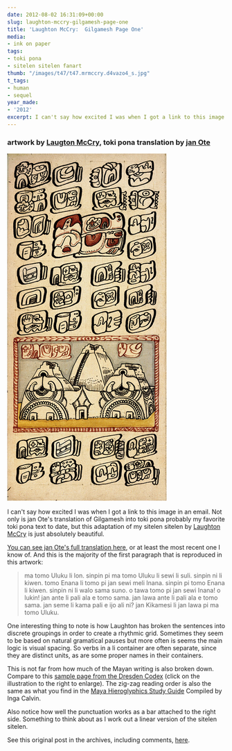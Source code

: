 ```yaml
---
date: 2012-08-02 16:31:09+00:00
slug: laughton-mccry-gilgamesh-page-one
title: 'Laughton McCry:  Gilgamesh Page One'
media:
- ink on paper
tags:
- toki pona
- sitelen sitelen fanart
thumb: "/images/t47/t47.mrmccry.d4vazo4_s.jpg"
t_tags:
- human
- sequel
year_made:
- '2012'
excerpt: I can't say how excited I was when I got a link to this image in an email. Not only is jan Ote's translation of Gilgamesh into toki pona probably my favorite toki pona text to date, but this adaptation of my sitelen sitelen by Laughton McCry is just absolutely beautiful.
---
```


### artwork by [Laugton McCry](http://mrmccry.deviantart.com/#/d4vazo4), toki pona translation by [jan Ote](http://tokipl.wikidot.com/tptext:jan-kikamesi-1)

![Gilgamesh by Laughton McCry](/images/t47/t47.mrmccry.d4vazo4_m.jpg)

I can't say how excited I was when I got a link to this image in an email. Not only is jan Ote's translation of Gilgamesh into toki pona probably my favorite toki pona text to date, but this adaptation of my sitelen sitelen by [Laughton McCry](http://mrmccry.deviantart.com/#/d4vazo4) is just absolutely beautiful.

[You can see jan Ote's full translation here](http://tokipl.wikidot.com/tptext:jan-kikamesi-1), or at least the most recent one I know of. And this is the majority of the first paragraph that is reproduced in this artwork:

> ma tomo Uluku li lon. sinpin pi ma tomo Uluku li sewi li suli. sinpin ni li kiwen. tomo Enana li tomo pi jan sewi meli Inana. sinpin pi tomo Enana li kiwen. sinpin ni li walo sama suno. o tawa tomo pi jan sewi Inana! o lukin! jan ante li pali ala e tomo sama. jan lawa ante li pali ala e tomo sama. jan seme li kama pali e ijo ali ni? jan Kikamesi li jan lawa pi ma tomo Uluku.

One interesting thing to note is how Laughton has broken the sentences into discrete groupings in order to create a rhythmic grid.  Sometimes they seem to be based on natural gramatical pauses but more often is seems the main logic is visual spacing.  So verbs in a li container are often separate, since they are distinct units, as are some proper names in their containers.

This is not far from how much of the Mayan writing is also broken down.  Compare to this [sample page from the Dresden Codex](http://www.famsi.org/research/graz/dresdensis/img_page13.html) (click on the illustration to the right to enlarge). The zig-zag reading order is also the same as what you find in the [Maya Hieroglyphics Study Guide](http://www.famsi.org/mayawriting/calvin/index.html) Compiled by Inga Calvin.

Also notice how well the punctuation works as a bar attached to the right side. Something to think about as I work out a linear version of the sitelen sitelen.

See this original post in the archives, including comments, [here](/archive/2012/artworks_laughton-mccry-gilgamesh-page-one.html).

